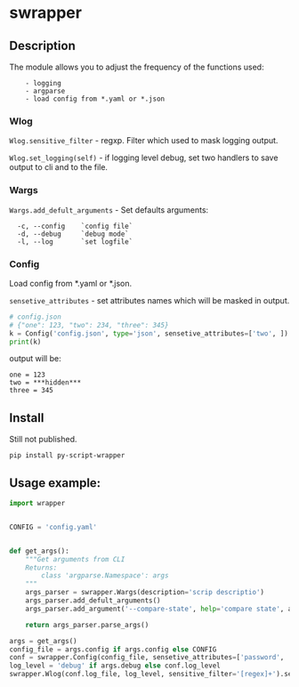 # swrapper

## Description

The module allows you to adjust the frequency of the functions used:
```
    - logging
    - argparse
    - load config from *.yaml or *.json
```

### Wlog

`Wlog.sensitive_filter` - regxp. Filter which used to mask logging output.

`Wlog.set_logging(self)` - if logging level debug, set two handlers to save output to cli and to the file.

### Wargs

`Wargs.add_defult_arguments` - Set defaults arguments:
```
  -c, --config    `config file`
  -d, --debug     `debug mode`
  -l, --log       `set logfile`
```

### Config

Load config from *.yaml or *.json.

`sensetive_attributes` - set attributes names which will be masked in output.
```python
# config.json
# {"one": 123, "two": 234, "three": 345}
k = Config('config.json', type='json', sensetive_attributes=['two', ])
print(k)
```
output will be:
```
one = 123
two = ***hidden***
three = 345
```


## Install

Still not published.

```shell
pip install py-script-wrapper
```


## Usage example:

```python
import wrapper


CONFIG = 'config.yaml'


def get_args():
    """Get arguments from CLI
    Returns:
        class 'argparse.Namespace': args
    """
    args_parser = swrapper.Wargs(description='scrip descriptio')
    args_parser.add_defult_arguments()
    args_parser.add_argument('--compare-state', help='compare state', action='store_true', dest='compare_state')

    return args_parser.parse_args()

args = get_args()
config_file = args.config if args.config else CONFIG
conf = swrapper.Config(config_file, sensetive_attributes=['password', 'secret_key', 'token'])
log_level = 'debug' if args.debug else conf.log_level
swrapper.Wlog(conf.log_file, log_level, sensitive_filter='[regex]+').set_logging()
```
